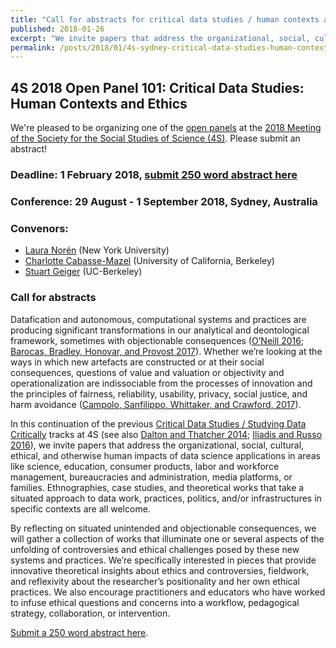 ```yaml
---
title: "Call for abstracts for critical data studies / human contexts and ethics track at the 2018 4S Annual Conference"
published: 2018-01-26
excerpt: "We invite papers that address the organizational, social, cultural, ethical, and otherwise human impacts of data science applications in areas like science, education, consumer products, labor and workforce management, bureaucracies and administration, media platforms, or families."
permalink: /posts/2018/01/4s-sydney-critical-data-studies-human-contexts-ethics
---
```

## 4S 2018 Open Panel 101:  Critical Data Studies: Human Contexts and Ethics

We're pleased to be organizing one of the [open panels](https://4s2018sydney.org/accepted-open-panels-4s/) at the [2018 Meeting of the Society for the Social Studies of Science (4S)](https://4s2018sydney.org). Please submit an abstract!

### Deadline: 1 February 2018, [submit 250 word abstract here](https://convention2.allacademic.com/one/ssss/4s18/)
### Conference: 29 August - 1 September 2018, Sydney, Australia 

### Convenors: 
* [Laura Norén](https://twitter.com/digitalFlaneuse) (New York University)
* [Charlotte Cabasse-Mazel](https://bids.berkeley.edu/people/charlotte-cabasse) (University of California, Berkeley)
* [Stuart Geiger](http://stuartgeiger.com) (UC-Berkeley)

### Call for abstracts
Datafication and autonomous, computational systems and practices are producing significant transformations in our analytical and deontological framework, sometimes with objectionable consequences ([O’Neill 2016](https://weaponsofmathdestructionbook.com/); [Barocas, Bradley, Honovar, and Provost 2017](https://arxiv.org/abs/1706.03102)). Whether we’re looking at the ways in which new artefacts are constructed or at their social consequences, questions of value and valuation or objectivity and operationalization are indissociable from the processes of innovation and the principles of fairness, reliability, usability, privacy, social justice, and harm avoidance ([Campolo, Sanfilippo, Whittaker, and Crawford, 2017](https://assets.contentful.com/8wprhhvnpfc0/1A9c3ZTCZa2KEYM64Wsc2a/8636557c5fb14f2b74b2be64c3ce0c78/_AI_Now_Institute_2017_Report_.pdf)).

In this continuation of the previous [Critical Data Studies / Studying Data Critically](http://stuartgeiger.com/posts/2016/08/4s-critical-data-studies) tracks at 4S (see also [Dalton and Thatcher 2014](http://societyandspace.org/2014/05/12/what-does-a-critical-data-studies-look-like-and-why-do-we-care-craig-dalton-and-jim-thatcher/); [Iliadis and Russo 2016](http://journals.sagepub.com/doi/abs/10.1177/2053951716674238)), we invite papers that address the organizational, social, cultural, ethical, and otherwise human impacts of data science applications in areas like science, education, consumer products, labor and workforce management, bureaucracies and administration, media platforms, or families. Ethnographies, case studies, and theoretical works that take a situated approach to data work, practices, politics, and/or infrastructures in specific contexts are all welcome.

By reflecting on situated unintended and objectionable consequences, we will gather a collection of works that illuminate one or several aspects of the unfolding of controversies and ethical challenges posed by these new systems and practices. We’re specifically interested in pieces that provide innovative theoretical insights about ethics and controversies, fieldwork, and reflexivity about the researcher’s positionality and her own ethical practices. We also encourage practitioners and educators who have worked to infuse ethical questions and concerns into a workflow, pedagogical strategy, collaboration, or intervention.

[Submit a 250 word abstract here](https://convention2.allacademic.com/one/ssss/4s18/).
